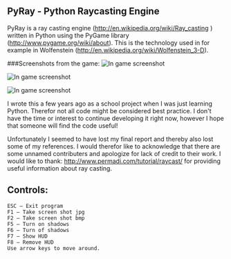 ## PyRay - Python Raycasting Engine

PyRay is a ray casting engine (http://en.wikipedia.org/wiki/Ray_casting
) written in Python using the PyGame library (http://www.pygame.org/wiki/about). This is the technology used in for example in Wolfenstein (http://en.wikipedia.org/wiki/Wolfenstein_3-D).

###Screenshots from the game:
![In game screenshot](https://raw.githubusercontent.com/oscr/PyRay/master/screenshots/PyRay20130518111624.jpeg)

![In game screenshot](https://raw.githubusercontent.com/oscr/PyRay/master/screenshots/PyRay20130518111712.jpeg)

![In game screenshot](https://raw.githubusercontent.com/oscr/PyRay/master/screenshots/PyRay20130518111704.jpeg)

I wrote this a few years ago as a school project when I was just learning Python. Therefor not all code might be considered best practice. I don't have the time or interest to continue developing it right now, however I hope that someone will find the code useful!

Unfortunately I seemed to have lost my final report and thereby also lost some of my references. I would therefor like to acknowledge that there are some unnamed contributers and apologize for lack of credit to their work. I would like to thank: http://www.permadi.com/tutorial/raycast/ for providing useful information about ray casting.

## Controls:
    ESC – Exit program
    F1 – Take screen shot jpg
    F2 – Take screen shot bmp
    F5 – Turn on shadows
    F6 – Turn of shadows
    F7 – Show HUD
    F8 – Remove HUD
    Use arrow keys to move around.
